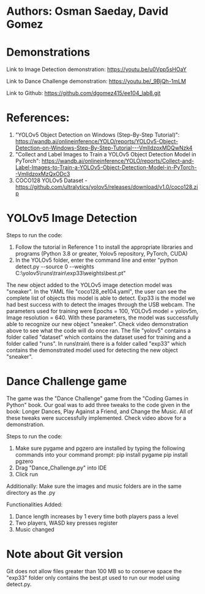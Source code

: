 # Authors: Osman Saeday, David Gomez

# Demonstrations
Link to Image Detection demonstration: https://youtu.be/u0Vpp5sHOaY

Link to Dance Challenge demonstration: https://youtu.be/_9BjQh-1mLM

Link to Github: https://github.com/dgomez415/ee104_lab8.git

# References:
1. "YOLOv5 Object Detection on Windows (Step-By-Step Tutorial)": https://wandb.ai/onlineinference/YOLO/reports/YOLOv5-Object-Detection-on-Windows-Step-By-Step-Tutorial---VmlldzoxMDQwNzk4
2. "Collect and Label Images to Train a YOLOv5 Object Detection Model in PyTorch": https://wandb.ai/onlineinference/YOLO/reports/Collect-and-Label-Images-to-Train-a-YOLOv5-Object-Detection-Model-in-PyTorch--VmlldzoxMzQxODc3
3. COCO128 YOLOv5 Dataset - https://github.com/ultralytics/yolov5/releases/download/v1.0/coco128.zip

# YOLOv5 Image Detection

Steps to run the code:
1. Follow the tutorial in Reference 1 to install the appropriate libraries and programs (Python 3.8 or greater, Yolov5 repository, PyTorch, CUDA)
2. In the YOLOv5 folder, enter the command line and enter "python detect.py --source 0 --weights C:\yolov5\runs\train\exp33\weights\best.pt"

The new object added to the YOLOv5 image detection model was "sneaker". In the YAML file "coco128_ee104.yaml", the user can see the complete list of
objects this model is able to detect. Exp33 is the model we had best success with to detect the images through the USB webcam. The parameters used for training
were Epochs = 100, YOLOv5 model = yolov5m, Image resolution = 640. With these parameters, the model was successfully able to recognize our new object "sneaker".
Check video demonstration above to see what the code will do once ran. The file "yolov5" contains a folder called "dataset" which contains
the dataset used for training and a folder called "runs". In runs\train\ there is a folder called "exp33" which contains the demonstrated model used for
detecting the new object "sneaker". 

# Dance Challenge game

The game was the "Dance Challenge" game from the "Coding Games in Python" book. Our goal was to add three tweaks to the code given in the book: Longer Dances,
Play Against a Friend, and Change the Music. All of these tweaks were successfully implemented. Check video above for a demonstration.

Steps to run the code:
1. Make sure pygame and pgzero are installed by typing the following commands into your command prompt:
	pip install pygame
	pip install pgzero
2. Drag "Dance_Challenge.py" into IDE
3. Click run

Additionally: Make sure the images and music folders are in the same directory as the .py

Functionalities Added:
1. Dance length increases by 1 every time both players pass a level
2. Two players, WASD key presses register
3. Music changed 

# Note about Git version
Git does not allow files greater than 100 MB so to conserve space the "exp33" folder only contains the best.pt used to run our model using detect.py.
